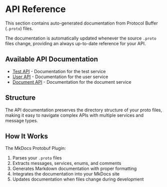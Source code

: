 # API Reference

This section contains auto-generated documentation from Protocol Buffer (`.proto`) files.

The documentation is automatically updated whenever the source `.proto` files change, providing an always up-to-date reference for your API.

## Available API Documentation

* [Test API](test.md) - Documentation for the test service
* [User API](user.md) - Documentation for the user service
* [Document API](example/document/v1/service.md) - Documentation for the document service

## Structure

The API documentation preserves the directory structure of your proto files, making it easy to navigate complex APIs with multiple services and message types.

## How It Works

The MkDocs Protobuf Plugin:

1. Parses your `.proto` files
2. Extracts messages, services, enums, and comments
3. Generates Markdown documentation with proper formatting
4. Integrates the documentation into your MkDocs site
5. Updates documentation when files change during development
